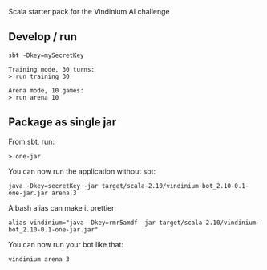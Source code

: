 Scala starter pack for the Vindinium AI challenge

## Develop / run

```
sbt -Dkey=mySecretKey

Training mode, 30 turns:
> run training 30

Arena mode, 10 games:
> run arena 10
```

## Package as single jar

From sbt, run:

```
> one-jar
```

You can now run the application without sbt:

```
java -Dkey=secretKey -jar target/scala-2.10/vindinium-bot_2.10-0.1-one-jar.jar arena 3
```

A bash alias can make it prettier:

```
alias vindinium="java -Dkey=rmr5amdf -jar target/scala-2.10/vindinium-bot_2.10-0.1-one-jar.jar"
```

You can now run your bot like that:

```
vindinium arena 3
```
